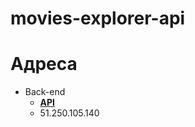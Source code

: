 # movies-explorer-api

# Адреса
+ Back-end
  + **[API](https://api.news-explorer.nomoredomains.work/)**
  + 51.250.105.140
